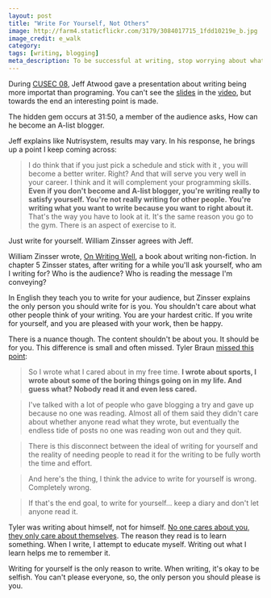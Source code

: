 ```yaml
---
layout: post
title: "Write For Yourself, Not Others"
image: http://farm4.staticflickr.com/3179/3084017715_1fdd10219e_b.jpg
image_credit: e_walk
category: 
tags: [writing, blogging]
meta_description: To be successful at writing, stop worrying about what others will think and just write words on the paper.
---
```


During [CUSEC 08][4], Jeff Atwood gave a presentation about writing being more importat than programing. You can't see the [slides][1] in the [video][2], but towards the end an interesting point is made.

The hidden gem occurs at 31:50, a member of the audience asks, How can he become an A-list blogger.

Jeff explains like Nutrisystem, results may vary. In his response, he brings up a point I keep coming across:

> I do think that if you just pick a schedule and stick with it , you will become a better writer. Right? And that will serve you very well in your career. I think and it will complement your programming skills. __Even if you don't become and A-list blogger, you're writing really to satisfy yourself. You're not really writing for other people. You're writing what you want to write because you want to right about it.__ That's the way you have to look at it. It's the same reason you go to the gym. There is an aspect of exercise to it.

Just write for yourself. William Zinsser agrees with Jeff.

William Zinsser wrote, [On Writing Well][3], a book about writing non-fiction. In chapter 5 Zinsser states, after writing for a while you'll ask yourself, who am I writing for? Who is the audience? Who is reading the message I'm conveying?

In English they teach you to write for your audience, but Zinsser explains the only person you should write for is you. You shouldn't care about what other people think of your writing. You are your hardest critic. If you write for yourself, and you are pleased with your work, then be happy.

There is a nuance though. The content shouldn't be about you. It should be for you. This difference is small and often missed. Tyler Braun [missed this point][5]:

> So I wrote what I cared about in my free time. __I wrote about sports, I wrote about some of the boring things going on in my life. And guess what? Nobody read it and even less cared.__

> I've talked with a lot of people who gave blogging a try and gave up because no one was reading. Almost all of them said they didn't care about whether anyone read what they wrote, but eventually the endless tide of posts no one was reading won out and they quit.

> There is this disconnect between the ideal of writing for yourself and the reality of needing people to read it for the writing to be fully worth the time and effort.

> And here's the thing, I think the advice to write for yourself is wrong. Completely wrong.

> If that's the end goal, to write for yourself... keep a diary and don't let anyone read it.

Tyler was writing about himself, not for himself. [No one cares about you, they only care about themselves][6]. The reason they read is to learn something. When I write, I attempt to educate myself. Writing out what I learn helps me to remember it.

Writing for yourself is the only reason to write. When writing, it's okay to be selfish. You can't please everyone, so, the only person you should please is you.

[1]: http://www.slideshare.net/legendsland/is-writing-more-important-than-programming "Slides"
[2]: http://vimeo.com/2796392 "video"
[3]: http://www.amazon.com/gp/product/0060891548/ref=as_li_ss_tl?ie=UTF8&camp=1789&creative=390957&creativeASIN=0060891548&linkCode=as2&tag=breharsblo-20
[4]: http://www.cusec.net/
[5]: http://manofdepravity.com/2011/07/dont-write-for-yourself/
[6]: http://www.amazon.com/gp/product/0671027034/ref=as_li_ss_tl?ie=UTF8&tag=breharsblo-20&linkCode=as2&camp=1789&creative=390957&creativeASIN=0671027034
